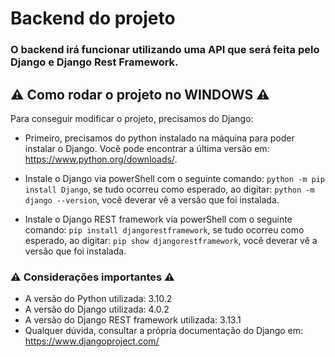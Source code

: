 # Backend do projeto
### O backend irá funcionar utilizando uma **API** que será feita pelo **Django** e **Django Rest Framework**.

## ⚠️ Como rodar o projeto no WINDOWS ⚠️
Para conseguir modificar o projeto, precisamos do Django:

* Primeiro, precisamos do python instalado na máquina para poder instalar o Django. Você pode encontrar a última versão em: https://www.python.org/downloads/.

* Instale o Django via powerShell com o seguinte comando: `python -m pip install Django`, se tudo ocorreu como esperado, ao digitar: `python -m django --version`, você deverar vê a versão que foi instalada.
* Instale o Django REST framework via powerShell com o seguinte comando: `pip install djangorestframework`, se tudo ocorreu como esperado, ao digitar: `pip show djangorestframework`, você deverar vê a versão que foi instalada.

### ⚠️ Considerações importantes ⚠️
* A versão do Python utilizada: 3.10.2
* A versão do Django utilizada: 4.0.2
* A versão do Django REST framework utilizada: 3.13.1
* Qualquer dúvida, consultar a própria documentação do Django em: https://www.djangoproject.com/
